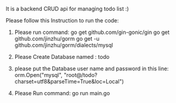 
It is a backend CRUD api for managing todo list :)

Please follow  this Instruction to run the code:

1. Please run command:
    go get github.com/gin-gonic/gin
    go get github.com/jinzhu/gorm
    go get -u github.com/jinzhu/gorm/dialects/mysql

2. Please Create Database named : todo

3. please put the Database user name and password in this line:
    orm.Open("mysql", "root@/todo?charset=utf8&parseTime=True&loc=Local") 

4. Please Run command:
    go run main.go
